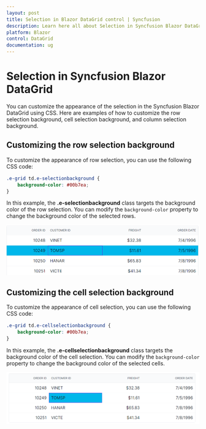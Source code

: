 ```yaml
---
layout: post
title: Selection in Blazor DataGrid control | Syncfusion
description: Learn here all about Selection in Syncfusion Blazor DataGrid control of Syncfusion Essential JS 2 and more.
platform: Blazor
control: DataGrid
documentation: ug
---
```


# Selection in Syncfusion Blazor DataGrid

You can customize the appearance of the selection in the Syncfusion Blazor DataGrid using CSS. Here are examples of how to customize the row selection background, cell selection background, and column selection background.

## Customizing the row selection background

To customize the appearance of row selection, you can use the following CSS code:

```css
.e-grid td.e-selectionbackground {
    background-color: #00b7ea;
}
```
In this example, the **.e-selectionbackground** class targets the background color of the row selection. You can modify the `background-color` property to change the background color of the selected rows.

![Row selection](../images/style-and-appearance/row-selection.png)

## Customizing the cell selection background

To customize the appearance of cell selection, you can use the following CSS code:

```css
.e-grid td.e-cellselectionbackground {
    background-color: #00b7ea;
}
```

In this example, the **.e-cellselectionbackground** class targets the background color of the cell selection. You can modify the `background-color` property to change the background color of the selected cells.

![Cell selection](../images/style-and-appearance/cell-selection.png)